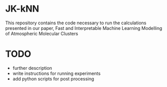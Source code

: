 # JK-kNN
This repository contains the code necessary to run the calculations presented in our paper, Fast and Interpretable Machine Learning Modelling of Atmospheric Molecular Clusters

# TODO
- further description
- write instructions for running experiments
- add python scripts for post processing
